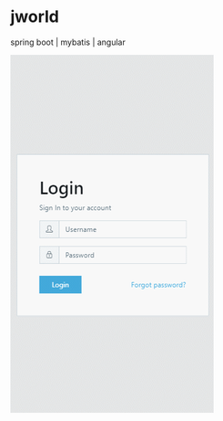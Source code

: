 # jworld
spring boot | mybatis | angular

![Demo](https://github.com/uhavemyword/jworld/blob/master/demo/demo.gif)
